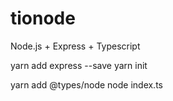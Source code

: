 # tionode
Node.js + Express + Typescript

yarn add express --save
yarn init

yarn add @types/node
node index.ts

